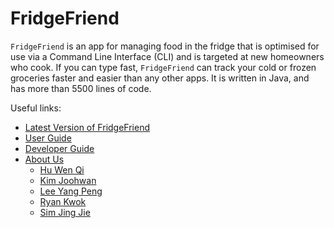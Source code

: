 # FridgeFriend

`FridgeFriend` is an app for managing food in the fridge that is optimised for use via a Command Line Interface (CLI) and is targeted at new homeowners who cook.
If you can type fast, `FridgeFriend` can track your cold or frozen groceries faster and easier than any other apps.
It is written in Java, and has more than 5500 lines of code.

Useful links:

* [Latest Version of FridgeFriend](https://github.com/AY2021S2-CS2113-T10-1/tp/releases/latest)
* [User Guide](UserGuide.md)
* [Developer Guide](DeveloperGuide.md)
* [About Us](AboutUs.md)
  * [Hu Wen Qi](team/vinci-hu.md)
  * [Kim Joohwan](team/joohwan.md)
  * [Lee Yang Peng](team/leeyp.md)
  * [Ryan Kwok](team/kwokyto.md)
  * [Sim Jing Jie](team/simjingjie.md)
